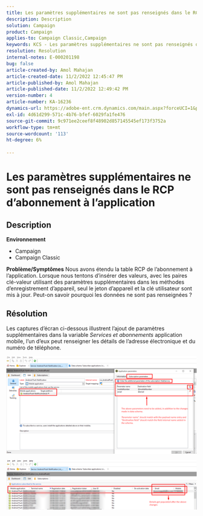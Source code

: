 ```yaml
---
title: Les paramètres supplémentaires ne sont pas renseignés dans le RCP d’abonnement à l’application
description: Description
solution: Campaign
product: Campaign
applies-to: Campaign Classic,Campaign
keywords: KCS - Les paramètres supplémentaires ne sont pas renseignés dans l’ACC Rcp d’abonnement à l’application
resolution: Resolution
internal-notes: E-000201198
bug: false
article-created-by: Amol Mahajan
article-created-date: 11/2/2022 12:45:47 PM
article-published-by: Amol Mahajan
article-published-date: 11/2/2022 12:49:42 PM
version-number: 4
article-number: KA-16236
dynamics-url: https://adobe-ent.crm.dynamics.com/main.aspx?forceUCI=1&pagetype=entityrecord&etn=knowledgearticle&id=6e46d644-ac5a-ed11-9561-6045bd006a22
exl-id: 4d61d299-571c-4b76-bfef-6029fa1fe476
source-git-commit: 9c971ee2ceef8f48902d857145545ef173f3752a
workflow-type: tm+mt
source-wordcount: '113'
ht-degree: 6%

---
```


# Les paramètres supplémentaires ne sont pas renseignés dans le RCP d’abonnement à l’application

## Description

<b>Environnement</b>
- Campaign
- Campaign Classic

<b>Problème/Symptômes</b>
Nous avons étendu la table RCP de l’abonnement à l’application. Lorsque nous tentons d’insérer des valeurs, avec les paires clé-valeur utilisant des paramètres supplémentaires dans les méthodes d’enregistrement d’appareil, seul le jeton d’appareil et la clé utilisateur sont mis à jour. Peut-on savoir pourquoi les données ne sont pas renseignées ?


## Résolution


Les captures d’écran ci-dessous illustrent l’ajout de paramètres supplémentaires dans la variable *Services et abonnements* application mobile, l’un d’eux peut renseigner les détails de l’adresse électronique et du numéro de téléphone.



![](assets/bc1c5473-4bd0-ec11-a7b5-00224809c556.png)



![](assets/ddd78ad4-4bd0-ec11-a7b5-00224809c556.png)
